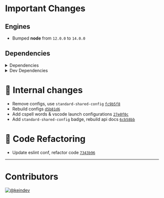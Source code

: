# Important Changes

## Engines

- Bumped **node** from `12.0.0` to `14.0.0`

## Dependencies

<details>
<summary>Dependencies</summary>

- Bumped **[ansi-escapes](https://www.npmjs.com/package/ansi-escapes/v/5.0.0)** from `4.3.1` to `5.0.0`
- Bumped **[ansi-styles](https://www.npmjs.com/package/ansi-styles/v/6.1.0)** from `5.1.0` to `6.1.0`
- Bumped **[string-width](https://www.npmjs.com/package/string-width/v/5.0.0)** from `4.2.2` to `5.0.0`
- Bumped **[strip-ansi](https://www.npmjs.com/package/strip-ansi/v/7.0.0)** from `6.0.0` to `7.0.0`

</details>

<details>
<summary>Dev Dependencies</summary>

- Added **[@babel/plugin-transform-runtime](https://www.npmjs.com/package/@babel/plugin-transform-runtime/v/7.13.15)** with `^7.13.15`
- Added **[@babel/preset-env](https://www.npmjs.com/package/@babel/preset-env/v/7.14.0)** with `^7.14.0`
- Added **[@tagproject/ts-package-shared-config](https://www.npmjs.com/package/@tagproject/ts-package-shared-config/v/1.5.8)** with `^1.5.8`
- Added **[babel-jest](https://www.npmjs.com/package/babel-jest/v/26.6.3)** with `^26.6.3`
- Added **[eslint-plugin-node](https://www.npmjs.com/package/eslint-plugin-node/v/11.1.0)** with `^11.1.0`
- Added **[eslint-plugin-optimize-regex](https://www.npmjs.com/package/eslint-plugin-optimize-regex/v/1.2.0)** with `^1.2.0`
- Added **[eslint-plugin-promise](https://www.npmjs.com/package/eslint-plugin-promise/v/5.1.0)** with `^5.1.0`
- Bumped **[@types/jest](https://www.npmjs.com/package/@types/jest/v/26.0.23)** from `26.0.20` to `26.0.23`
- Bumped **[@types/node](https://www.npmjs.com/package/@types/node/v/15.0.1)** from `14.14.31` to `15.0.1`
- Bumped **[@typescript-eslint/eslint-plugin](https://www.npmjs.com/package/@typescript-eslint/eslint-plugin/v/4.22.0)** from `4.16.1` to `4.22.0`
- Bumped **[@typescript-eslint/parser](https://www.npmjs.com/package/@typescript-eslint/parser/v/4.22.0)** from `4.16.1` to `4.22.0`
- Bumped **[changelog-guru](https://www.npmjs.com/package/changelog-guru/v/2.3.1)** from `1.0.0` to `2.3.1`
- Bumped **[cspell](https://www.npmjs.com/package/cspell/v/5.3.12)** from `5.3.4` to `5.3.12`
- Bumped **[eslint](https://www.npmjs.com/package/eslint/v/7.25.0)** from `7.21.0` to `7.25.0`
- Bumped **[eslint-config-prettier](https://www.npmjs.com/package/eslint-config-prettier/v/8.3.0)** from `8.1.0` to `8.3.0`
- Bumped **[eslint-plugin-jest](https://www.npmjs.com/package/eslint-plugin-jest/v/24.3.6)** from `24.1.5` to `24.3.6`
- Bumped **[ghinfo](https://www.npmjs.com/package/ghinfo/v/1.0.8)** from `1.0.6` to `1.0.8`
- Bumped **[husky](https://www.npmjs.com/package/husky/v/6.0.0)** from `5.1.3` to `6.0.0`
- Bumped **[ts-jest](https://www.npmjs.com/package/ts-jest/v/26.5.5)** from `26.5.3` to `26.5.5`
- Bumped **[typedoc](https://www.npmjs.com/package/typedoc/v/0.20.36)** from `0.20.29` to `0.20.36`
- Bumped **[typedoc-plugin-markdown](https://www.npmjs.com/package/typedoc-plugin-markdown/v/3.7.2)** from `3.6.0` to `3.7.2`
- Bumped **[typescript](https://www.npmjs.com/package/typescript/v/4.2.4)** from `4.2.3` to `4.2.4`
- Removed **[eslint-config-airbnb-base](https://www.npmjs.com/package/eslint-config-airbnb-base/v/14.2.1)**, with `^14.2.1`

</details>

# :memo: Internal changes

- Remove configs, use `standard-shared-config` [`fc9b5f8`](https://github.com/keindev/stdout-update/commit/fc9b5f8167a49f02cb52261d92e2ff484e0e38f7)
- Rebuild configs [`d5b81d6`](https://github.com/keindev/stdout-update/commit/d5b81d6800bb1366f1403284cb76eaae943f2cbb)
- Add cspell words & vscode launch configurations [`27e0f0c`](https://github.com/keindev/stdout-update/commit/27e0f0c81729daa258d130f3899f57cb66258b11)
- Add `standard-shared-config` badge, rebuild api docs [`6cb58bb`](https://github.com/keindev/stdout-update/commit/6cb58bb5e5cb462126a5c66cd5980a828f55e707)

# :wrench: Code Refactoring

- Update eslint conf, refactor code [`7343b96`](https://github.com/keindev/stdout-update/commit/7343b961f4e49a165c052d7573d85b52bb120efd)

---

# Contributors

[![@keindev](https://avatars.githubusercontent.com/u/4527292?v=4&s=40)](https://github.com/keindev)
